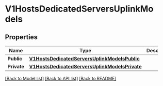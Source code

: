 # V1HostsDedicatedServersUplinkModels

## Properties

Name | Type | Description | Notes
------------ | ------------- | ------------- | -------------
**Public** | [**V1HostsDedicatedServersUplinkModelsPublic**](_v1_hosts_dedicated_servers_uplink_models_public.md) |  | [optional] 
**Private** | [**V1HostsDedicatedServersUplinkModelsPrivate**](_v1_hosts_dedicated_servers_uplink_models_private.md) |  | 

[[Back to Model list]](../README.md#documentation-for-models) [[Back to API list]](../README.md#documentation-for-api-endpoints) [[Back to README]](../README.md)


